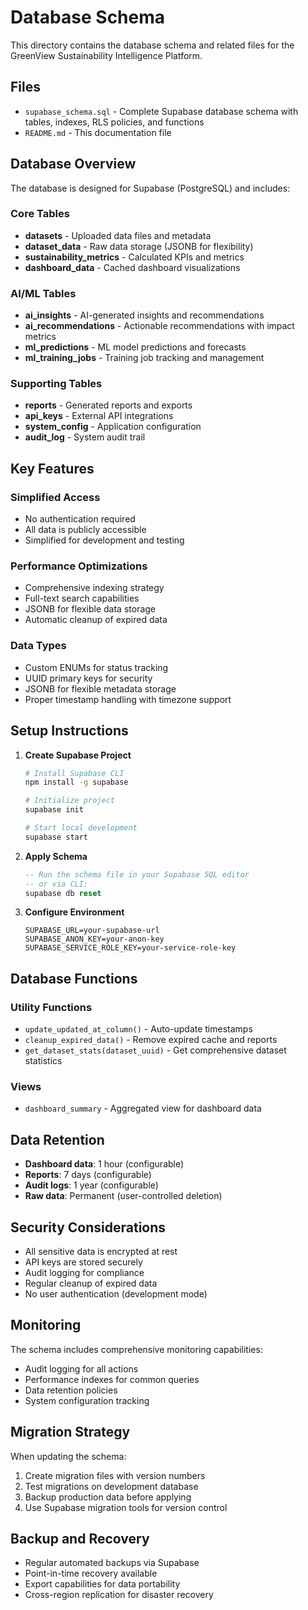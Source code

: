 # Database Schema

This directory contains the database schema and related files for the GreenView Sustainability Intelligence Platform.

## Files

- `supabase_schema.sql` - Complete Supabase database schema with tables, indexes, RLS policies, and functions
- `README.md` - This documentation file

## Database Overview

The database is designed for Supabase (PostgreSQL) and includes:

### Core Tables
- **datasets** - Uploaded data files and metadata
- **dataset_data** - Raw data storage (JSONB for flexibility)
- **sustainability_metrics** - Calculated KPIs and metrics
- **dashboard_data** - Cached dashboard visualizations

### AI/ML Tables
- **ai_insights** - AI-generated insights and recommendations
- **ai_recommendations** - Actionable recommendations with impact metrics
- **ml_predictions** - ML model predictions and forecasts
- **ml_training_jobs** - Training job tracking and management

### Supporting Tables
- **reports** - Generated reports and exports
- **api_keys** - External API integrations
- **system_config** - Application configuration
- **audit_log** - System audit trail

## Key Features

### Simplified Access
- No authentication required
- All data is publicly accessible
- Simplified for development and testing

### Performance Optimizations
- Comprehensive indexing strategy
- Full-text search capabilities
- JSONB for flexible data storage
- Automatic cleanup of expired data

### Data Types
- Custom ENUMs for status tracking
- UUID primary keys for security
- JSONB for flexible metadata storage
- Proper timestamp handling with timezone support

## Setup Instructions

1. **Create Supabase Project**
   ```bash
   # Install Supabase CLI
   npm install -g supabase

   # Initialize project
   supabase init

   # Start local development
   supabase start
   ```

2. **Apply Schema**
   ```sql
   -- Run the schema file in your Supabase SQL editor
   -- or via CLI:
   supabase db reset
   ```

3. **Configure Environment**
   ```env
   SUPABASE_URL=your-supabase-url
   SUPABASE_ANON_KEY=your-anon-key
   SUPABASE_SERVICE_ROLE_KEY=your-service-role-key
   ```

## Database Functions

### Utility Functions
- `update_updated_at_column()` - Auto-update timestamps
- `cleanup_expired_data()` - Remove expired cache and reports
- `get_dataset_stats(dataset_uuid)` - Get comprehensive dataset statistics

### Views
- `dashboard_summary` - Aggregated view for dashboard data

## Data Retention

- **Dashboard data**: 1 hour (configurable)
- **Reports**: 7 days (configurable)
- **Audit logs**: 1 year (configurable)
- **Raw data**: Permanent (user-controlled deletion)

## Security Considerations

- All sensitive data is encrypted at rest
- API keys are stored securely
- Audit logging for compliance
- Regular cleanup of expired data
- No user authentication (development mode)

## Monitoring

The schema includes comprehensive monitoring capabilities:
- Audit logging for all actions
- Performance indexes for common queries
- Data retention policies
- System configuration tracking

## Migration Strategy

When updating the schema:
1. Create migration files with version numbers
2. Test migrations on development database
3. Backup production data before applying
4. Use Supabase migration tools for version control

## Backup and Recovery

- Regular automated backups via Supabase
- Point-in-time recovery available
- Export capabilities for data portability
- Cross-region replication for disaster recovery